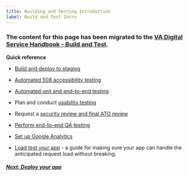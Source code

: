 ```yaml
---
title: Building and Testing Introduction
label: Build and Test Intro
---
```

### The content for this page has been migrated to the <a title="go to VA Digital Service Handbook" href="https://department-of-veterans-affairs.github.io/va-digital-service-handbook/delivery/build-and-test/index.html" target="_blank">VA Digital Service Handbook - Build and Test</a>.

**Quick reference**

* <a title="go to build and deploy to staging" href="https://department-of-veterans-affairs.github.io/va-digital-service-handbook/delivery/build-and-test/activities#1-develop-incrementally-by-coding-locally-and-deploying-to-staging-as-you-go." target="_blank">Build and deploy to staging</a>

* [Automated 508 accessibility testing](./automated-testing)

* [Automated unit and end-to-end testing](../vets-developer-docs/vets-website/forms/tests)

* Plan and conduct <a title="go to usability testing" href="https://department-of-veterans-affairs.github.io/va-digital-service-handbook/delivery/build-and-test/activities#2-plan-and-conduct-research-sprints" target="_blank">usability testing</a>

* Request a <a title="go to ato" href="https://department-of-veterans-affairs.github.io/va-digital-service-handbook/resources/more/ato" target="_blank">security review and final ATO review</a>

* [Perform end-to-end QA testing](./qa)

* [Set up Google Analytics](../vets-developer-docs/google-analytics)

* [Load test your app](needlink) - a guide for making sure your app can handle the anticipated request load without breaking.



<!-- Next Button -->
<a href='../deploy-your-app/deploy-intro'><div class="next-button"><h5 class="next-text">Next: Deploy your app</h5></div></a>
